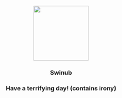 <p align="center">
    <img src="https://raw.githubusercontent.com/PokeAPI/sprites/master/sprites/pokemon/220.png" width="150" height="150">
</p>
<h3 align="center"> <b>Swinub</b></h3>
<h3 align="center">Have a terrifying day! (contains irony)</h3>
